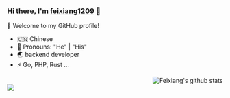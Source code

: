 ### Hi there, I'm [feixiang1209](https://suki.fyxemmmm.cn) 🎉
🎉 Welcome to my GitHub profile!
- 🇨🇳 Chinese
- 👔 Pronouns: "He" | "His"
- 🌏 backend developer
- ⚡ Go, PHP, Rust ...


<img align="right" src="https://github-readme-stats.vercel.app/api?username=fyxemmmm&show_icons=true&theme=vue" alt="Feixiang's github stats" />


<br>

<a href="https://github.com/fyxemmmm/chitanda-gin">
 <img align="center" src="https://github-readme-stats.vercel.app/api/pin/?username=fyxemmmm&repo=chitanda-gin&theme=white" />
</a>


